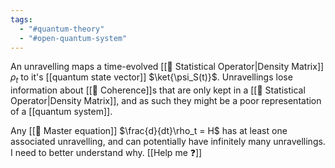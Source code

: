 ```yaml
---
tags:
  - "#quantum-theory"
  - "#open-quantum-system"
---
```

An unravelling maps a time-evolved [[📘 Statistical Operator|Density Matrix]] $\rho_t$ to it's [[quantum state vector]] $\ket{\psi_S(t)}$. Unravellings lose information about [[📘 Coherence]]s that are only kept in a [[📘 Statistical Operator|Density Matrix]], and as such they might be a poor representation of a [[quantum system]].

Any [[📘 Master equation]] $\frac{d}{dt}\rho_t = H$ has at least one associated unravelling, and can potentially have infinitely many unravellings. I need to better understand why. [[Help me ❓]]